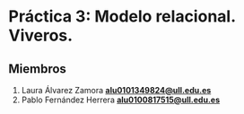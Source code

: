 # Práctica 3: Modelo relacional. Viveros.

## Miembros
1. Laura Álvarez Zamora **alu0101349824@ull.edu.es**
2. Pablo Fernández Herrera **alu0100817515@ull.edu.es**
